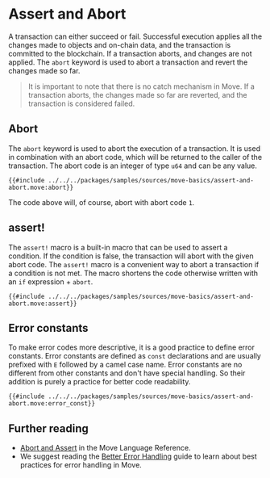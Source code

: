 # Assert and Abort

<!-- Consider "aborting execution" -->

<!--

Chapter: Basic Syntax
Goal: Introduce abort keyword and `assert!` macro.
Notes:
    - previous chapter mentions constants
    - error constants standard ECamelCase
    - `assert!` macro
    - asserts should go before the main logic
    - Move has no catch mechanism
    - abort codes are local to the module
    - there are no error messages emitted
    - error codes should handle all possible scenarios in this module

Links:
    - constants (previous section)
 -->

A transaction can either succeed or fail. Successful execution applies all the changes made to objects and on-chain data, and the transaction is committed to the blockchain. If a transaction aborts, and changes are not applied. The `abort` keyword is used to abort a transaction and revert the changes made so far.

> It is important to note that there is no catch mechanism in Move. If a transaction aborts, the changes made so far are reverted, and the transaction is considered failed.

## Abort

The `abort` keyword is used to abort the execution of a transaction. It is used in combination with an abort code, which will be returned to the caller of the transaction. The abort code is an integer of type `u64` and can be any value.

```move
{{#include ../../../packages/samples/sources/move-basics/assert-and-abort.move:abort}}
```

The code above will, of course, abort with abort code `1`.

## assert!

The `assert!` macro is a built-in macro that can be used to assert a condition. If the condition is false, the transaction will abort with the given abort code. The `assert!` macro is a convenient way to abort a transaction if a condition is not met. The macro shortens the code otherwise written with an `if` expression + `abort`.

```move
{{#include ../../../packages/samples/sources/move-basics/assert-and-abort.move:assert}}
```

## Error constants

To make error codes more descriptive, it is a good practice to define error constants. Error constants are defined as `const` declarations and are usually prefixed with `E` followed by a camel case name. Error constants are no different from other constants and don't have special handling. So their addition is purely a practice for better code readability.

```move
{{#include ../../../packages/samples/sources/move-basics/assert-and-abort.move:error_const}}
```

## Further reading

- [Abort and Assert](/reference/abort-and-assert.html) in the Move Language Reference.
- We suggest reading the [Better Error Handling](./../guides/better-error-handling.md) guide to learn about best practices for error handling in Move.
